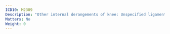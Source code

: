 ```yaml
---
ICD10: M2389
Description: "Other internal derangements of knee: Unspecified ligament or Unspecified meniscus"
Matters: No
Weight: 0
---
```


